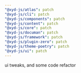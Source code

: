 ```yaml
---
"@xyd-js/atlas": patch
"@xyd-js/cli": patch
"@xyd-js/components": patch
"@xyd-js/content": patch
"@xyd-js/core": patch
"@xyd-js/documan": patch
"@xyd-js/framework": patch
"@xyd-js/plugin-zero": patch
"@xyd-js/theme-poetry": patch
"@xyd-js/ui": patch
---
```


ui tweaks, and some code refactor
